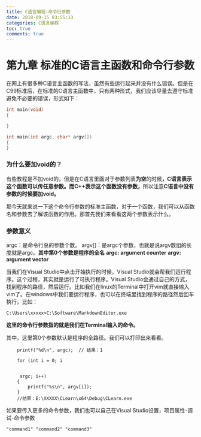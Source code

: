 ```yaml
---
title: C语言编程-命令行参数
date: 2018-09-15 03:55:13
categories: C语言编程
toc: true
comments: true
---
```

# 第九章 标准的C语言主函数和命令行参数

在网上有很多种C语言主函数的写法，虽然有些运行起来并没有什么错误。但是在C99标准后，在标准的C语言主函数中，只有两种形式，我们应该尽量去遵守标准避免不必要的错误，形式如下：
```c
int main(void)
{

}

int main(int argc, char* argv[])
{
}
```



### 为什么要加void的？

有些教程是不加void的，但是在C语言里面对于参数列表<strong>为空</strong>的时候<strong>，C语言表示这个函数可以传任意参数。而C++表示这个函数没有参数，</strong>所以注意<strong>C语言中没有参数的时候要加void。</strong>

那今天就来说一下这个命令行参数的标准主函数，对于一个函数，我们可以从函数名和参数去了解该函数的作用。那首先我们来看看这两个参数表示什么。



### 参数意义

argc：是命令行总的参数个数。
argv[]：是argc个参数，也就是说argv数组的长度就是argc。<strong>其中第0个参数是程序的全名</strong>
<strong>argc: argument counter</strong>
<strong>argv: argument vector</strong>

当我们在Visual Studio中点击开始执行的时候，Visual Studio就会帮我们运行程序。这个过程，其实就是运行了可执行程序。Visual Studio会通过自己的方式，找到程序的路径，然后运行。比如我们在linux的Terminal中打开vim就直接输入vim了。在windows中我们要运行程序，也可以在终端里找到程序的路径然后回车执行。比如：
```
C:\Users\xxxxx>C:\Software\MarkdownEditor.exe
```

<strong>这里的命令行参数指的就是我们在Terminal输入的命令。</strong>

其中，这里第0个参数默认是程序的全路径。我们可以打印出来看看。
```
    printf("%d\n", argc);  // 结果：1

    for (int i = 0; i 
    
    
     argc; i++)
    {
        printf("%s\n", argv[i]);
    }
    //结果：E:\XXXXX\CLearn\x64\Debug\CLearn.exe
```

如果要传入更多的命令参数，我们也可以自己在Visual Studio设置，项目属性-调试-命令参数
```
"command1" "command2" "command3"
```
